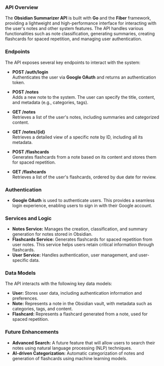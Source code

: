 ### API Overview

The **Obsidian Summarizer API** is built with **Go** and the **Fiber** framework, providing a lightweight and high-performance interface for interacting with the user's notes and other system features. The API handles various functionalities such as note classification, generating summaries, creating flashcards for spaced repetition, and managing user authentication.

### Endpoints
The API exposes several key endpoints to interact with the system:

- **POST /auth/login**  
  Authenticates the user via **Google OAuth** and returns an authentication token.

- **POST /notes**  
  Adds a new note to the system. The user can specify the title, content, and metadata (e.g., categories, tags).

- **GET /notes**  
  Retrieves a list of the user's notes, including summaries and categorized content.

- **GET /notes/{id}**  
  Retrieves a detailed view of a specific note by ID, including all its metadata.

- **POST /flashcards**  
  Generates flashcards from a note based on its content and stores them for spaced repetition.

- **GET /flashcards**  
  Retrieves a list of the user's flashcards, ordered by due date for review.

### Authentication
- **Google OAuth** is used to authenticate users. This provides a seamless login experience, enabling users to sign in with their Google account.

### Services and Logic
- **Notes Service:** Manages the creation, classification, and summary generation for notes stored in Obsidian.
- **Flashcards Service:** Generates flashcards for spaced repetition from user notes. This service helps users retain critical information through flashcards.
- **User Service:** Handles authentication, user management, and user-specific data.

### Data Models
The API interacts with the following key data models:

- **User:** Stores user data, including authentication information and preferences.
- **Note:** Represents a note in the Obsidian vault, with metadata such as categories, tags, and content.
- **Flashcard:** Represents a flashcard generated from a note, used for spaced repetition.

### Future Enhancements
- **Advanced Search:** A future feature that will allow users to search their notes using natural language processing (NLP) techniques.
- **AI-driven Categorization:** Automatic categorization of notes and generation of flashcards using machine learning models.

